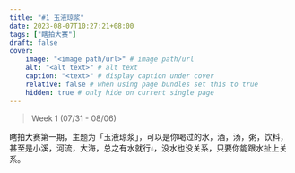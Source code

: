 ```yaml
---
title: "#1 玉液琼浆"
date: 2023-08-07T10:27:21+08:00
tags: ["瞎拍大赛"]
draft: false
cover:
    image: "<image path/url>" # image path/url
    alt: "<alt text>" # alt text
    caption: "<text>" # display caption under cover
    relative: false # when using page bundles set this to true
    hidden: true # only hide on current single page
---
```


>Week 1 (07/31 - 08/06)

瞎拍大赛第一期，主题为「玉液琼浆」，可以是你喝过的水，酒，汤，粥，饮料，甚至是小溪，河流，大海，总之有水就行💧，没水也没关系，只要你能跟水扯上关系。